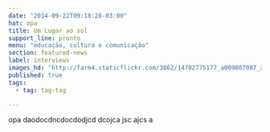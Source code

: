 ```yaml
---
date: "2014-09-22T09:18:28-03:00"
hat: opa
title: Um Lugar ao sol
support_line: pronto
menu: "educação, cultura e comunicação"
section: featured-news
label: interviews
images_hd: "http://farm4.staticflickr.com/3862/14702775177_a009807087_z.jpg"
published: true
tags:
  - tag: tag-tag

---
```

<p>opa daodocdncdocdodjcd dcojca jsc ajcs a</p>
